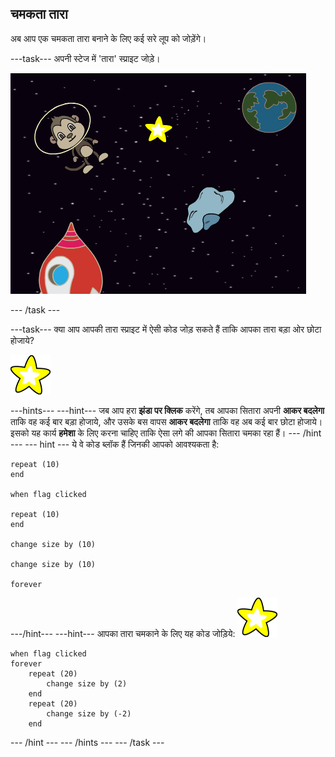## चमकता तारा

अब आप एक चमकता तारा बनाने के लिए कई सरे लूप को जोड़ेंगे।

\---task\--- अपनी स्टेज में 'तारा' स्प्राइट जोड़े।

![एक तारा स्प्राइट जोड़ना](images/space-star-sprite.png)

\--- /task \---

\---task\--- क्या आप आपकी तारा स्प्राइट में ऐसी कोड जोड़ सकते हैं ताकि आपका तारा बड़ा ओर छोटा होजाये?

![एक चमकते सितारे का परीक्षण](images/sprite-star.png)

\---hints\--- \---hint\--- जब आप हरा **झंडा पर क्लिक** करेंगे, तब आपका सितारा अपनी **आकर बदलेगा** ताकि वह कई बार बड़ा होजाये, और उसके बस वापस **आकर बदलेगा** ताकि वह अब कई बार छोटा होजाये। इसको यह कार्य **हमेशा** के लिए करना चाहिए ताकि ऐसा लगे की आपका सितारा चमका रहा हैं। \--- /hint \--- \--- hint \--- ये वे कोड ब्लॉक हैं जिनकी आपको आवश्यकता है:

```blocks3
repeat (10)
end

when flag clicked

repeat (10)
end

change size by (10)

change size by (10)

forever
```

\---/hint\--- \---hint\--- आपका तारा चमकाने के लिए यह कोड जोड़िये: ![तारा स्प्राइट](images/sprite-star.png)

```blocks3
when flag clicked
forever
    repeat (20)
        change size by (2)
    end
    repeat (20)
        change size by (-2)
    end

```

\--- /hint \--- \--- /hints \--- \--- /task \---